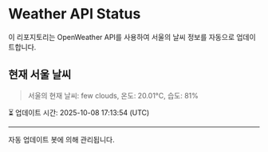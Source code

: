
# Weather API Status

이 리포지토리는 OpenWeather API를 사용하여 서울의 날씨 정보를 자동으로 업데이트합니다.

## 현재 서울 날씨
> 서울의 현재 날씨: few clouds, 온도: 20.01°C, 습도: 81%

⏳ 업데이트 시간: 2025-10-08 17:13:54 (UTC)

---
자동 업데이트 봇에 의해 관리됩니다.
